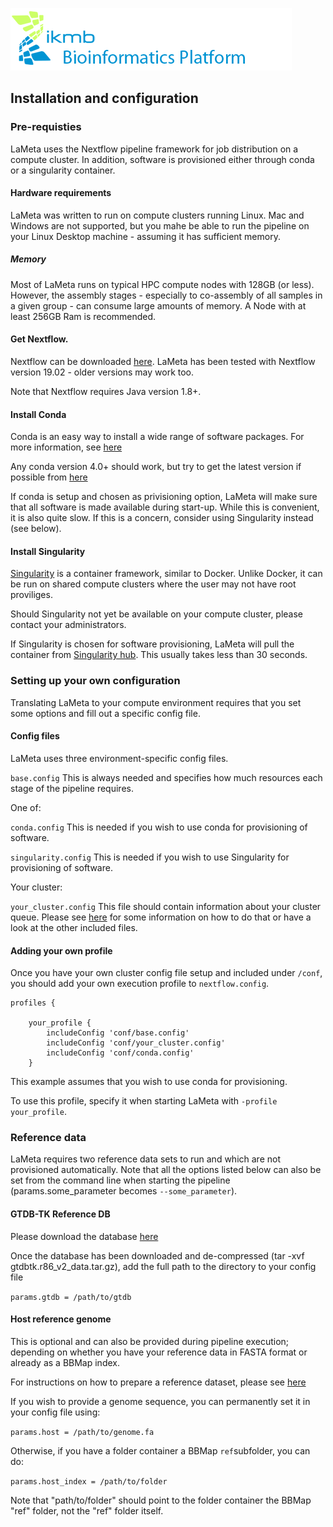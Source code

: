 ![](../images/ikmb_bfx_logo.png)

## Installation and configuration

### Pre-requisties

LaMeta uses the Nextflow pipeline framework for job distribution on a compute cluster. In addition, software is provisioned either through conda or a singularity container. 

#### Hardware requirements

LaMeta was written to run on compute clusters running Linux. Mac and Windows are not supported, but you mahe be able to run the pipeline on your Linux Desktop machine - assuming it has sufficient memory.

##### Memory

Most of LaMeta runs on typical HPC compute nodes with 128GB (or less). However, the assembly stages - especially to co-assembly of all samples in a given group - can consume large amounts of memory. A Node with at least 256GB Ram is recommended. 

#### Get Nextflow.

Nextflow can be downloaded [here](https://github.com/nextflow-io/nextflow/releases).
LaMeta has been tested with Nextflow version 19.02 - older versions may work too. 

Note that Nextflow requires Java version 1.8+.

#### Install Conda

Conda is an easy way to install a wide range of software packages. For more information, see [here](https://conda.io/projects/conda/en/latest/user-guide/overview.html)

Any conda version 4.0+ should work, but try to get the latest version if possible from [here](https://www.anaconda.com/distribution/)

If conda is setup and chosen as privisioning option, LaMeta will make sure that all software is made available during start-up. While this is convenient, it is also quite slow. If this is a concern, consider using Singularity instead (see below).

#### Install Singularity

[Singularity](https://www.sylabs.io/singularity/) is a container framework, similar to Docker. Unlike Docker, it can be run on shared compute clusters where the user may not have root proviliges. 

Should Singularity not yet be available on your compute cluster, please contact your administrators. 

If Singularity is chosen for software provisioning, LaMeta will pull the container from [Singularity hub](https://singularity-hub.org/). This usually takes less than 30 seconds. 

### Setting up your own configuration

Translating LaMeta to your compute environment requires that you set some options and fill out a specific config file. 

#### Config files

LaMeta uses three environment-specific config files.

`base.config` This is always needed and specifies how much resources each stage of the pipeline requires. 

One of:

`conda.config` This is needed if you wish to use conda for provisioning of software. 

`singularity.config` This is needed if you wish to use Singularity for provisioning of software.

Your cluster:

`your_cluster.config` This file should contain information about your cluster queue. Please see [here](https://www.nextflow.io/docs/latest/executor.html) for some information on how to do that or have a look at the other included files. 

#### Adding your own profile

Once you have your own cluster config file setup and included under `/conf`, you should add your own execution profile to `nextflow.config`.

```
profiles {

	your_profile {
		includeConfig 'conf/base.config'
		includeConfig 'conf/your_cluster.config'
		includeConfig 'conf/conda.config'
	}
```


This example assumes that you wish to use conda for provisioning. 

To use this profile, specify it when starting LaMeta with `-profile your_profile`.

### Reference data

LaMeta requires two reference data sets to run and which are not provisioned automatically. Note that all the options listed below can also be set from the command line when starting the pipeline (params.some_parameter becomes `--some_parameter`). 

#### GTDB-TK Reference DB

Please download the database [here](https://data.ace.uq.edu.au/public/gtdbtk/release_86/gtdbtk.r86_v2_data.tar.gz)

Once the database has been downloaded and de-compressed (tar -xvf gtdbtk.r86_v2_data.tar.gz), add the full path to the directory to your config file 

`params.gtdb = /path/to/gtdb`

#### Host reference genome

This is optional and can also be provided during pipeline execution; depending on whether you have your reference data in FASTA format or already as a BBMap index. 

For instructions on how to prepare a reference dataset, please see [here](http://seqanswers.com/forums/showthread.php?t=42552)

If you wish to provide a genome sequence, you can permanently set it in your config file using:

`params.host = /path/to/genome.fa` 

Otherwise, if you have a folder container a BBMap `ref`subfolder, you can do:

`params.host_index = /path/to/folder`

Note that "path/to/folder" should point to the folder container the BBMap "ref" folder, not the "ref" folder itself. 

